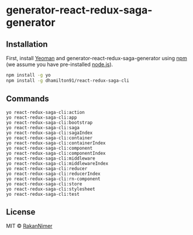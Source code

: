 # generator-react-redux-saga-generator

## Installation

First, install [Yeoman](http://yeoman.io) and generator-react-redux-saga-generator using [npm](https://www.npmjs.com/) (we assume you have pre-installed [node.js](https://nodejs.org/)).

```bash
npm install -g yo
npm install -g dhamilton91/react-redux-saga-cli
```


## Commands

```
yo react-redux-saga-cli:action
yo react-redux-saga-cli:app
yo react-redux-saga-cli:bootstrap
yo react-redux-saga-cli:saga
yo react-redux-saga-cli:sagaIndex
yo react-redux-saga-cli:container
yo react-redux-saga-cli:containerIndex
yo react-redux-saga-cli:component
yo react-redux-saga-cli:componentIndex
yo react-redux-saga-cli:middleware
yo react-redux-saga-cli:middlewareIndex
yo react-redux-saga-cli:reducer
yo react-redux-saga-cli:reducerIndex
yo react-redux-saga-cli:rn-component
yo react-redux-saga-cli:store
yo react-redux-saga-cli:stylesheet
yo react-redux-saga-cli:test
```


## License

MIT © [RakanNimer](https://www.github.com/RakanNimer)
